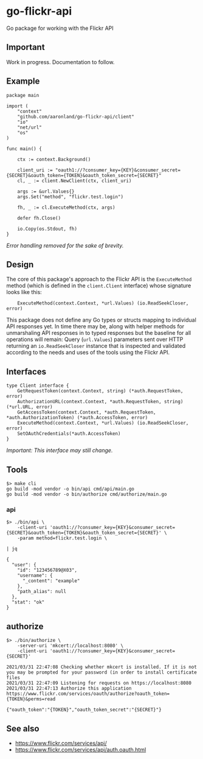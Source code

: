 # go-flickr-api

Go package for working with the Flickr API

## Important

Work in progress. Documentation to follow.

## Example

```
package main

import (
	"context"
	"github.com/aaronland/go-flickr-api/client"
	"io"
	"net/url"
	"os"
)

func main() {

	ctx := context.Background()

	client_uri := "oauth1://?consumer_key={KEY}&consumer_secret={SECRET}&oauth_token={TOKEN}&oauth_token_secret={SECRET}"
	cl, _ := client.NewClient(ctx, client_uri)

	args := &url.Values{}
	args.Set("method", "flickr.test.login")

	fh, _ := cl.ExecuteMethod(ctx, args)

	defer fh.Close()
	
	io.Copy(os.Stdout, fh)
}
```

_Error handling removed for the sake of brevity._

## Design

The core of this package's approach to the Flickr API is the `ExecuteMethod` method (which is defined in the `client.Client` interface) whose signature looks like this:

```
	ExecuteMethod(context.Context, *url.Values) (io.ReadSeekCloser, error)
```

This package does not define any Go types or structs mapping to individual API responses yet. In time there may be, along with helper methods for unmarshaling API responses in to typed responses but the baseline for all operations will remain: Query (`url.Values`) parameters sent over HTTP returning an `io.ReadSeekCloser` instance that is inspected and validated according to the needs and uses of the tools using the Flickr API.

## Interfaces

```
type Client interface {
	GetRequestToken(context.Context, string) (*auth.RequestToken, error)
	AuthorizationURL(context.Context, *auth.RequestToken, string) (*url.URL, error)
	GetAccessToken(context.Context, *auth.RequestToken, *auth.AuthorizationToken) (*auth.AccessToken, error)
	ExecuteMethod(context.Context, *url.Values) (io.ReadSeekCloser, error)
	SetOAuthCredentials(*auth.AccessToken)
}
```

_Important: This interface may still change._

## Tools

```
$> make cli
go build -mod vendor -o bin/api cmd/api/main.go
go build -mod vendor -o bin/authorize cmd/authorize/main.go
```

### api

```
$> ./bin/api \
	-client-uri 'oauth1://?consumer_key={KEY}&consumer_secret={SECRET}&oauth_token={TOKEN}&oauth_token_secret={SECRET}' \
	-param method=flickr.test.login \

| jq

{
  "user": {
    "id": "123456789@X03",
    "username": {
      "_content": "example"
    },
    "path_alias": null
  },
  "stat": "ok"
}
```

## authorize

```
$> ./bin/authorize \
	-server-uri 'mkcert://localhost:8080' \
	-client-uri 'oauth1://?consumer_key={KEY}&consumer_secret={SECRET}'
	
2021/03/31 22:47:08 Checking whether mkcert is installed. If it is not you may be prompted for your password (in order to install certificate files
2021/03/31 22:47:09 Listening for requests on https://localhost:8080
2021/03/31 22:47:13 Authorize this application https://www.flickr.com/services/oauth/authorize?oauth_token={TOKEN}&perms=read

{"oauth_token":"{TOKEN}","oauth_token_secret":"{SECRET}"}
```

## See also

* https://www.flickr.com/services/api/
* https://www.flickr.com/services/api/auth.oauth.html